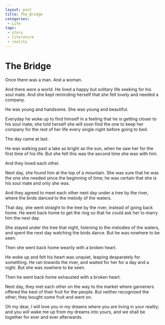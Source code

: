 ```yaml
---
layout: post
title: The_Bridge
categories:
 - Life
tags:
 - story
 - literature
 - reality
---
```

	
# The Bridge

Once there was a man. And a woman.

And there *were* a world. He lived a happy but solitary life seeking for
his soul mate. And she kept reminding herself that she felt lovely and
needed a company.

He was young and handsome. She was young and beautiful.

Everyday he woke up to find himself in a feeling that he is getting
closer to his soul mate; she told herself she will soon find the one to
keep her company for the rest of her life every single night before
going to bed.

The day came at last. 

He was walking past a lake as bright as the sun, when he saw her for the
first time of his life. But she felt this was the second time she was
with him.

And they loved each other.

Next day, she found him at the top of a mountain. She was sure that he
was the one she needed since the beginning of time; he was certain that
she is his soul mate and only she was.

And they agreed to meet each other next day under a tree by the river,
where the birds danced to the melody of the waters.

That day, she went straight to the tree by the river, instead of going
back home. He went back home to get the ring so that he could ask her to
marry him the next day.

She stayed under the tree that night, listening to the melodies of the
waters, and spent the next day watching the birds dance. But he was
nowhere to be seen.

Then she went back home wearily with a broken heart.

He woke up and felt his heart was unquiet, leaping desparately for
something. He ran towards the river, and waited for her for a day and a
night. But she was nowhere to be seen.

Then he went back home exhausted with a broken heart.

Next day, they met each other on the way to the market where garneners
offered the best of their fruit for the people. But neither recognized
the other; they bought some fruit and went on.

Oh my dear, I will love you in my dreams where you are living in your
reality; and you will wake me up from my dreams into yours, and we shall
be together for ever and ever afterwards.
